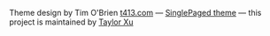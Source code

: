 

Theme design by Tim O'Brien [t413.com](http://t413.com/)
&mdash;
[SinglePaged theme](https://github.com/t413/SinglePaged)
&mdash;
this project is maintained by [Taylor Xu](/http://taylorhxu.com)

